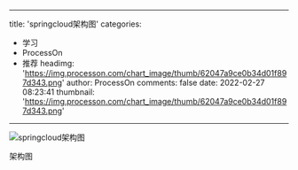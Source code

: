 
---
title: 'springcloud架构图'
categories: 
 - 学习
 - ProcessOn
 - 推荐
headimg: 'https://img.processon.com/chart_image/thumb/62047a9ce0b34d01f897d343.png'
author: ProcessOn
comments: false
date: 2022-02-27 08:23:41
thumbnail: 'https://img.processon.com/chart_image/thumb/62047a9ce0b34d01f897d343.png'
---

<div>   
<img class="thumb" alt="springcloud架构图" src="https://img.processon.com/chart_image/thumb/62047a9ce0b34d01f897d343.png" referrerpolicy="no-referrer">
<p>架构图</p>  
</div>
            